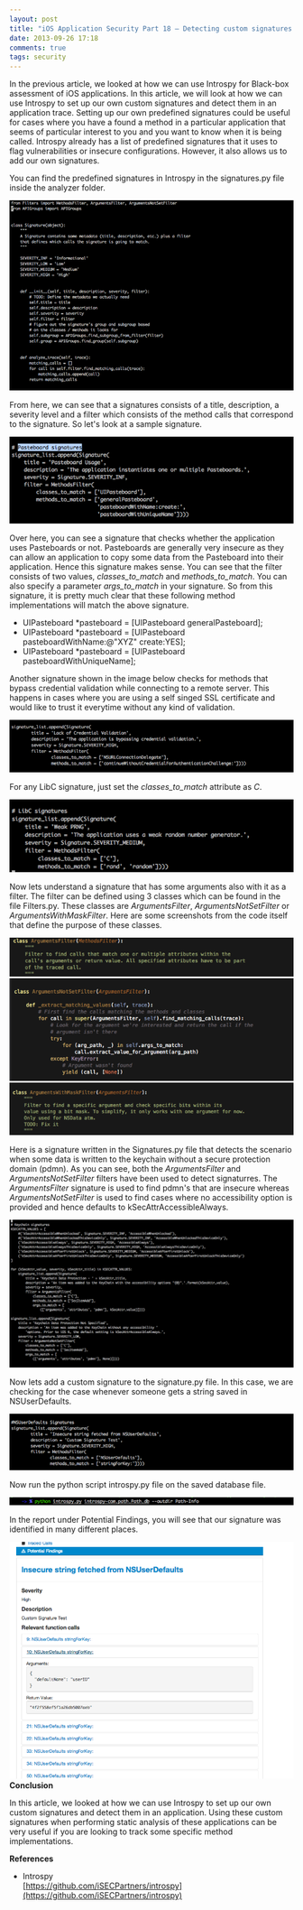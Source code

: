 ```yaml
---
layout: post
title: "iOS Application Security Part 18 – Detecting custom signatures with Introspy"
date: 2013-09-26 17:18
comments: true
tags: security
---
```


In the previous article, we looked at how we can use Introspy for Black-box assessment of iOS applications. In this article, we will look at how we can use Introspy to set up our own custom signatures and detect them in an application trace. Setting up our own predefined signatures could be useful for cases where you have a found a method in a particular application that seems of particular interest to you and you want to know when it is being called. Introspy already has a list of predefined signatures that it uses to flag vulnerabilities or insecure configurations. However, it also allows us to add our own signatures.

<!-- more -->

You can find the predefined signatures in Introspy in the signatures.py file inside the analyzer folder.

![1]( /images/posts/ios18/1.png)

From here, we can see that a signatures consists of a title, description, a severity level and a filter which consists of the method calls that correspond to the signature. So let's look at a sample signature.

![2]( /images/posts/ios18/2.png)

Over here, you can see a signature that checks whether the application uses Pasteboards or not. Pasteboards are generally very insecure as they can allow an application to copy some data from the Pasteboard into their application. Hence this signature makes sense. You can see that the filter consists of two values, _classes_to_match_ and _methods_to_match_. You can also specify a parameter _args_to_match_ in your signature. So from this signature, it is pretty much clear that these following method implementations will match the above signature.

*   UIPasteboard *pasteboard = [UIPasteboard generalPasteboard];
*   UIPasteboard *pasteboard = [UIPasteboard pasteboardWithName:@"XYZ" create:YES];
*   UIPasteboard *pasteboard = [UIPasteboard pasteboardWithUniqueName];

Another signature shown in the image below checks for methods that bypass credential validation while connecting to a remote server. This happens in cases where you are using a self singed SSL certificate and would like to trust it everytime without any kind of validation.

![3]( /images/posts/ios18/3.png)

For any LibC signature, just set the _classes_to_match_ attribute as _C_.

![4]( /images/posts/ios18/4.png)

Now lets understand a signature that has some arguments also with it as a filter. The filter can be defined using 3 classes which can be found in the file Filters.py. These classes are _ArgumentsFilter_, _ArgumentsNotSetFilter_ or _ArgumentsWithMaskFilter_. Here are some screenshots from the code itself that define the purpose of these classes.

![8]( /images/posts/ios18/8.png) ![9]( /images/posts/ios18/9.png) ![10]( /images/posts/ios18/10.png)

Here is a signature written in the Signatures.py file that detects the scenario when some data is written to the keychain without a secure protection domain (pdmn). As you can see, both the _ArgumentsFilter_ and _ArgumentsNotSetFilter_ filters have been used to detect signaturres. The _ArgumentsFilter_ signature is used to find pdmn's that are insecure whereas _ArgumentsNotSetFilter_ is used to find cases where no accessibility option is provided and hence defaults to kSecAttrAccessibleAlways.

![11]( /images/posts/ios18/11.png)

Now lets add a custom signature to the signature.py file. In this case, we are checking for the case whenever someone gets a string saved in NSUserDefaults.

![5]( /images/posts/ios18/5.png)

Now run the python script introspy.py file on the saved database file.

![6]( /images/posts/ios18/6.png)

In the report under Potential Findings, you will see that our signature was identified in many different places.

![7]( /images/posts/ios18/7.png) **Conclusion**

In this article, we looked at how we can use Introspy to set up our own custom signatures and detect them in an application. Using these custom signatures when performing static analysis of these applications can be very useful if you are looking to track some specific method implementations.

**References**

*   Introspy  
    [https://github.com/iSECPartners/introspy](https://github.com/iSECPartners/introspy)